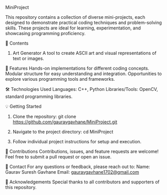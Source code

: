 MiniProject

This repository contains a collection of diverse mini-projects, each designed to demonstrate practical coding techniques and problem-solving skills. These projects are ideal for learning, experimentation, and showcasing programming proficiency.

📂 Contents
1. Art Generator
   A tool to create ASCII art and visual representations of text or images.

🚀 Features
    Hands-on implementations for different coding concepts.
    Modular structure for easy understanding and integration.
    Opportunities to explore various programming tools and frameworks.

🛠️ Technologies Used
    Languages: C++, Python
    Libraries/Tools: OpenCV, standard programming libraries.

💡 Getting Started
1. Clone the repository:
git clone https://github.com/gauravgavhane/MiniProject.git

2. Navigate to the project directory:
cd MiniProject

3. Follow individual project instructions for setup and execution.

🤝 Contributions
Contributions, issues, and feature requests are welcome! Feel free to submit a pull request or open an issue.

📧 Contact
For any questions or feedback, please reach out to:
Name: Gaurav Suresh Gavhane
Email: gauravgavhane1702@gmail.com

🌟 Acknowledgements
Special thanks to all contributors and supporters of this repository.